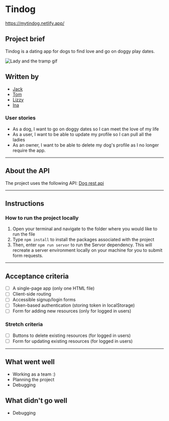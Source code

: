 # Tindog
https://mytindog.netlify.app/

## Project brief

Tindog is a dating app for dogs to find love and go on doggy play dates.

![Lady and the tramp gif](https://media.giphy.com/media/x28cIQSn19Tbi/giphy.gif)

## Written by

- [Jack](https://github.com/jackherizsmith)
- [Tom](https://github.com/tacotoemeck)
- [Lizzy](https://github.com/Lizzy-j)
- [Ina](https://github.com/itsina96)

### User stories

- As a dog, I want to go on doggy dates so I can meet the love of my life
- As a user, I want to be able to update my profile so I can pull all the ladies
- As an owner, I want to be able to delete my dog's profile as I no longer require the app.

---

## About the API

The project uses the following API: [Dog rest api](https://github.com/oliverjam/dog-rest-api)

---

## Instructions

### How to run the project locally

1. Open your terminal and navigate to the folder where you would like to run the file
2. Type `npm install` to install the packages associated with the project
3. Then, enter `npm run servor` to run the Servor dependency. This will recreate a server environment locally on your machine for you to submit form requests.

---

## Acceptance criteria

- [ ] A single-page app (only one HTML file)
- [ ] Client-side routing
- [ ] Accessible signup/login forms
- [ ] Token-based authentication (storing token in localStorage)
- [ ] Form for adding new resources (only for logged in users)

### Stretch criteria

- [ ] Buttons to delete existing resources (for logged in users)
- [ ] Form for updating existing resources (for logged in users)

---

## What went well

- Working as a team :)
- Planning the project
- Debugging

## What didn't go well

- Debugging

